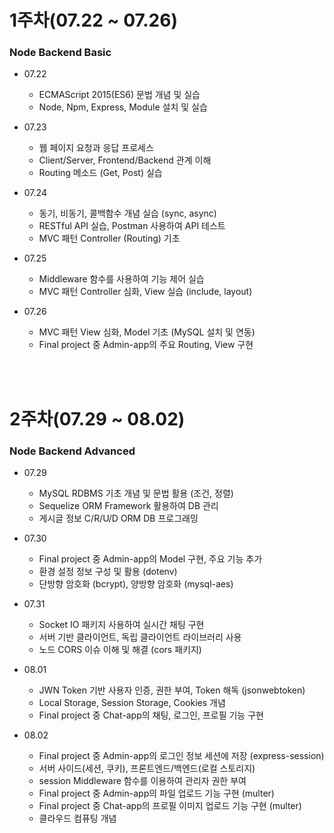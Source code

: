 # 1주차(07.22 ~ 07.26) 
### Node Backend Basic

- 07.22
    - ECMAScript 2015(ES6) 문법 개념 및 실습
    - Node, Npm, Express, Module 설치 및 실습

- 07.23 
    - 웹 페이지 요청과 응답 프로세스 
    - Client/Server, Frontend/Backend 관계 이해
    - Routing 메소드 (Get, Post) 실습

- 07.24 
    - 동기, 비동기, 콜백함수 개념 실습 (sync, async)
    - RESTful API 실습, Postman 사용하여 API 테스트
    - MVC 패턴 Controller (Routing) 기초

- 07.25 
    - Middleware 함수를 사용하여 기능 제어 실습
    - MVC 패턴 Controller 심화, View 실습 (include, layout)

- 07.26 
    - MVC 패턴 View 심화, Model 기초 (MySQL 설치 및 연동)
    - Final project 중 Admin-app의 주요 Routing, View 구현

<br/><br/>

# 2주차(07.29 ~ 08.02) 
### Node Backend Advanced

- 07.29
    - MySQL RDBMS 기초 개념 및 문법 활용 (조건, 정렬)
    - Sequelize ORM Framework 활용하여 DB 관리
    - 게시글 정보 C/R/U/D ORM DB 프로그래밍

- 07.30
    - Final project 중 Admin-app의 Model 구현, 주요 기능 추가
    - 환경 설정 정보 구성 및 활용 (dotenv)
    - 단방향 암호화 (bcrypt), 양방향 암호화 (mysql-aes)

- 07.31
    - Socket IO 패키지 사용하여 실시간 채팅 구현
    - 서버 기반 클라이언트, 독립 클라이언트 라이브러리 사용
    - 노드 CORS 이슈 이해 및 해결 (cors 패키지)

- 08.01
    - JWN Token 기반 사용자 인증, 권한 부여, Token 해독 (jsonwebtoken)
    - Local Storage, Session Storage, Cookies 개념
    - Final project 중 Chat-app의 채팅, 로그인, 프로필 기능 구현

- 08.02
    - Final project 중 Admin-app의 로그인 정보 세션에 저장 (express-session)
    - 서버 사이드(세션, 쿠키), 프론트엔드/백엔드(로컬 스토리지)
    - session Middleware 함수를 이용하여 관리자 권한 부여
    - Final project 중 Admin-app의 파일 업로드 기능 구현 (multer)
    - Final project 중 Chat-app의 프로필 이미지 업로드 기능 구현 (multer)
    - 클라우드 컴퓨팅 개념 